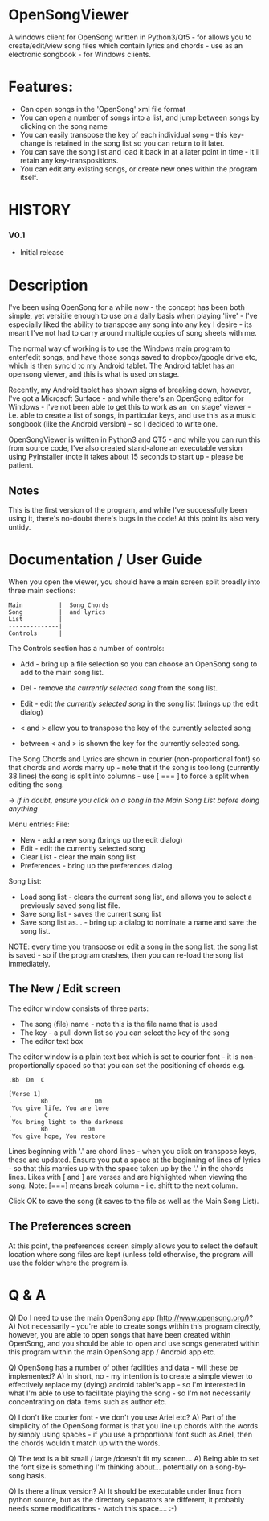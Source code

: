 # OpenSongViewer
A windows client for OpenSong written in Python3/Qt5 - for allows you to create/edit/view song files which contain lyrics and chords - use as an electronic songbook - for Windows clients.

# Features:

* Can open songs in the 'OpenSong' xml file format
* You can open a number of songs into a list, and jump between songs by clicking on the song name
* You can easily transpose the key of each individual song - this key-change is retained in the song list so you can return to it later.
* You can save the song list and load it back in at a later point in time - it'll retain any key-transpositions.
* You can edit any existing songs, or create new ones within the program itself.


# HISTORY

### V0.1

- Initial release


# Description

I've been using OpenSong for a while now - the concept has been both simple, yet versitile enough to use on a daily basis when playing 'live' - I've especially liked the ability to transpose any song into any key I desire - its meant I've not had to carry around multiple copies of song sheets with me.

The normal way of working is to use the Windows main program to enter/edit songs, and have those songs saved to dropbox/google drive etc, which is then sync'd to my Android tablet. The Android tablet has an opensong viewer, and this is what is used on stage.

Recently, my Android tablet has shown signs of breaking down, however, I've got a Microsoft Surface - and while there's an OpenSong editor for Windows - I've not been able to get this to work as an 'on stage' viewer - i.e. able to create a list of songs, in particular keys, and use this as a music songbook (like the Android version) - so I decided to write one.

OpenSongViewer is written in Python3 and QT5 - and while you can run this from source code, I've also created stand-alone an executable version using PyInstaller (note it takes about 15 seconds to start up - please be patient.


## Notes

This is the first version of the program, and while I've successfully been using it, there's no-doubt there's bugs in the code! At this point its also very untidy.

# Documentation / User Guide

When you open the viewer, you should have a main screen split broadly into three main sections:

```
Main          |  Song Chords
Song          |  and lyrics
List          |
--------------|
Controls      |
```

The Controls section has a number of controls:
* Add - bring up a file selection so you can choose an OpenSong song to add to the main song list.
* Del - remove _the currently selected song_ from the song list.
* Edit - edit _the currently selected song_ in the song list (brings up the edit dialog)

* < and > allow you to transpose the key of the currently selected song
* between < and > is shown the key for the currently selected song.

The Song Chords and Lyrics are shown in courier (non-proportional font) so that chords and words marry up - note that if the song is too long (currently 38 lines) the song is split into columns - use [ === ] to force a split when editing the song.

-> _if in doubt, ensure you click on a song in the Main Song List before doing anything_

Menu entries:
File:
* New - add a new song (brings up the edit dialog)
* Edit - edit the currently selected song
* Clear List - clear the main song list
* Preferences - bring up the preferences dialog.

Song List:
* Load song list - clears the current song list, and allows you to select a previously saved song list file.
* Save song list - saves the current song list
* Save song list as... - bring up a dialog to nominate a name and save the song list.

NOTE: every time you transpose or edit a song in the song list, the song list is saved - so if the program crashes, then you can re-load the song list immediately.

## The New / Edit screen
The editor window consists of three parts:
* The song (file) name - note this is the file name that is used
* The key - a pull down list so you can select the key of the song
* The editor text box

The editor window is a plain text box which is set to courier font - it is non-proportionally spaced so that you can set the positioning of chords e.g.
```
.Bb  Dm  C
 
[Verse 1]
.        Bb             Dm
 You give life, You are love
.         C
 You bring light to the darkness
.        Bb           Dm 
 You give hope, You restore
```
Lines beginning with '.' are chord lines - when you click on transpose keys, these are updated.
Ensure you put a space at the beginning of lines of lyrics - so that this marries up with the space taken up by the '.' in the chords lines.
Likes with [ and ] are verses and are highlighted when viewing the song.
Note: [===] means break column - i.e. shift to the next column.
 
Click OK to save the song (it saves to the file as well as the Main Song List).
 
## The Preferences screen
At this point, the preferences screen simply allows you to select the default location where song files are kept (unless told otherwise, the program will use the folder where the program is.


# Q & A

Q) Do I need to use the main OpenSong app (http://www.opensong.org/)?
A) Not necessarily - you're able to create songs within this program directly, however, you are able to open songs that have been created within OpenSong, and you should be able to open and use songs generated within this program within the main OpenSong app / Android app etc.

Q) OpenSong has a number of other facilities and data - will these be implemented?
A) In short, no - my intention is to create a simple viewer to effectively replace my (dying) android tablet's app - so I'm interested in what I'm able to use to facilitate playing the song - so I'm not necessarily concentrating on data items such as author etc.

Q) I don't like courier font - we don't you use Ariel etc?
A) Part of the simplicity of the OpenSong format is that you line up chords with the words by simply using spaces - if you use a proportional font such as Ariel, then the chords wouldn't match up with the words.

Q) The text is a bit small / large /doesn't fit my screen...
A) Being able to set the font size is something I'm thinking about... potentially on a song-by-song basis.

Q) Is there a linux version?
A) It should be executable under linux from python source, but as the directory separators are different, it probably needs some modifications - watch this space.... :-)
